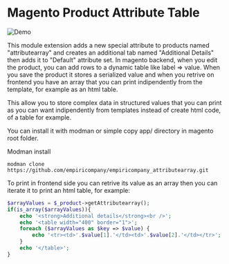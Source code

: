# Magento Product Attribute Table

![Demo](https://user-images.githubusercontent.com/5071467/32837692-c0a960be-ca0e-11e7-8103-95e6c7ad75c0.gif)

This module extension adds a new special attribute to products named "attributearray" and creates an additional tab named "Additional Details" then adds it to "Default" attribute set.
In magento backend, when you edit the product, you can add rows to a dynamic table like label => value.
When you save the product it stores a serialized value and when you retrive on frontend you have an array that you can print indipendently from the template, for example as an html table.

This allow you to store complex data in structured values that you can print as you can want indipendently from templates instead of create html code, of a table for example.

You can install it with modman or simple copy app/ directory in magento root folder.

Modman install
```
modman clone https://github.com/empiricompany/empiricompany_attributearray.git
```

To print in frontend side you can retrive its value as an array then you can iterate it to print an html table, for example:
```php
$arrayValues = $_product->getAttributearray();
if(is_array($arrayValues)){
    echo '<strong>Additional details</strong><br />';
    echo '<table width="400" border="1">';
    foreach ($arrayValues as $key => $value) { 
        echo '<tr><td>'.$value[1].'</td><td>'.$value[2].'</td></tr>';
    }
    echo '</table>';
}

```
